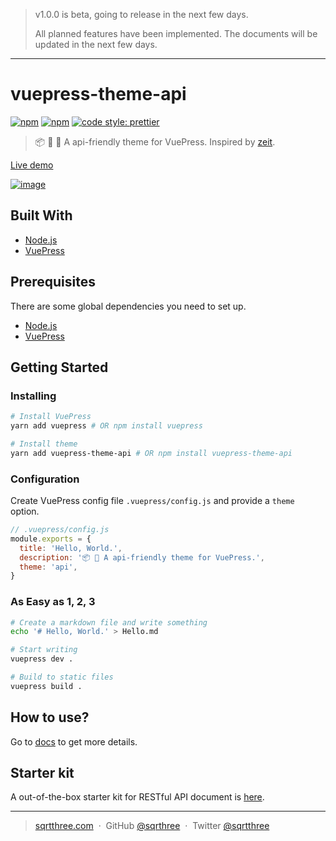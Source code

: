 > v1.0.0 is beta, going to release in the next few days.
>
> All planned features have been implemented. The documents will be updated in the next few days.

---

# vuepress-theme-api

[![npm](https://img.shields.io/npm/v/vuepress-theme-api.svg)](https://www.npmjs.com/package/vuepress-theme-api)
[![npm](https://img.shields.io/npm/l/vuepress-theme-api.svg)](https://github.com/sqrthree/vuepress-theme-api/blob/master/LICENSE)
[![code style: prettier](https://img.shields.io/badge/code_style-prettier-ff69b4.svg)](https://github.com/prettier/prettier)

> 📦 📝 🎨 A api-friendly theme for VuePress. Inspired by [zeit](https://zeit.co/docs).

[Live demo](https://blog.sqrtthree.com/vuepress-theme-api/)

[![image](https://user-images.githubusercontent.com/8622362/40341249-9b6e8b9e-5db6-11e8-97f5-41cadc87ce51.png)](https://github.com/sqrthree/vuepress-theme-api-starter-kit)

## Built With

- [Node.js](https://nodejs.org/)
- [VuePress](https://github.com/vuejs/vuepress)

## Prerequisites

There are some global dependencies you need to set up.

- [Node.js](https://nodejs.org/)
- [VuePress](https://github.com/vuejs/vuepress)

## Getting Started

### Installing

```bash
# Install VuePress
yarn add vuepress # OR npm install vuepress

# Install theme
yarn add vuepress-theme-api # OR npm install vuepress-theme-api
```

### Configuration

Create VuePress config file `.vuepress/config.js` and provide a `theme` option.

```js
// .vuepress/config.js
module.exports = {
  title: 'Hello, World.',
  description: '📦 🎨 A api-friendly theme for VuePress.',
  theme: 'api',
}
```

### As Easy as 1, 2, 3

```bash
# Create a markdown file and write something
echo '# Hello, World.' > Hello.md

# Start writing
vuepress dev .

# Build to static files
vuepress build .
```

## How to use?

Go to [docs](https://blog.sqrtthree.com/vuepress-theme-api/) to get more details.

## Starter kit

A out-of-the-box starter kit for RESTful API document is [here](https://github.com/sqrthree/vuepress-theme-api-starter-kit).

---

> [sqrtthree.com](http://sqrtthree.com/) &nbsp;&middot;&nbsp;
> GitHub [@sqrthree](https://github.com/sqrthree) &nbsp;&middot;&nbsp;
> Twitter [@sqrtthree](https://twitter.com/sqrtthree)
